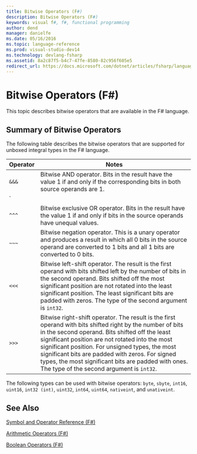 ```yaml
---
title: Bitwise Operators (F#)
description: Bitwise Operators (F#)
keywords: visual f#, f#, functional programming
author: dend
manager: danielfe
ms.date: 05/16/2016
ms.topic: language-reference
ms.prod: visual-studio-dev14
ms.technology: devlang-fsharp
ms.assetid: 8a2c87f5-b4c7-47fe-8580-82c956f605e5
redirect_url: https://docs.microsoft.com/dotnet/articles/fsharp/language-reference/symbol-and-operator-reference/bitwise-operators 
---
```


# Bitwise Operators (F#)

This topic describes bitwise operators that are available in the F# language.


## Summary of Bitwise Operators
The following table describes the bitwise operators that are supported for unboxed integral types in the F# language.



|Operator|Notes|
|--------|-----|
|`&&&`|Bitwise AND operator. Bits in the result have the value 1 if and only if the corresponding bits in both source operands are 1.|
|`|||`|Bitwise OR operator. Bits in the result have the value 1 if either of the corresponding bits in the source operands are 1.|
|`^^^`|Bitwise exclusive OR operator. Bits in the result have the value 1 if and only if bits in the source operands have unequal values.|
|`~~~`|Bitwise negation operator. This is a unary operator and produces a result in which all 0 bits in the source operand are converted to 1 bits and all 1 bits are converted to 0 bits.|
|`<<<`|Bitwise left-shift operator. The result is the first operand with bits shifted left by the number of bits in the second operand. Bits shifted off the most significant position are not rotated into the least significant position. The least significant bits are padded with zeros. The type of the second argument is `int32`.|
|`>>>`|Bitwise right-shift operator. The result is the first operand with bits shifted right by the number of bits in the second operand. Bits shifted off the least significant position are not rotated into the most significant position. For unsigned types, the most significant bits are padded with zeros. For signed types, the most significant bits are padded with ones. The type of the second argument is `int32`.|

The following types can be used with bitwise operators: `byte`, `sbyte`, `int16`, `uint16`, `int32 (int)`, `uint32`, `int64`, `uint64`, `nativeint`, and `unativeint`.


## See Also
[Symbol and Operator Reference &#40;F&#35;&#41;](Symbol-and-Operator-Reference-%5BFSharp%5D.md)

[Arithmetic Operators &#40;F&#35;&#41;](Arithmetic-Operators-%5BFSharp%5D.md)

[Boolean Operators &#40;F&#35;&#41;](Boolean-Operators-%5BFSharp%5D.md)

